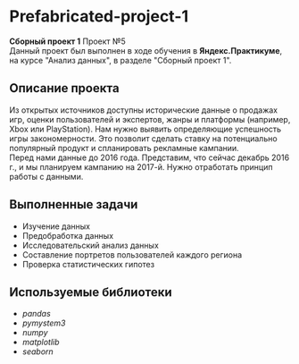 # Prefabricated-project-1
**Сборный проект 1**
Проект №5\
Данный проект был выполнен в ходе обучения в **Яндекс.Практикуме**, на курсе "Анализ данных", в разделе "Сборный проект 1".
## Описание проекта
Из открытых источников доступны исторические данные о продажах игр, оценки пользователей и экспертов, жанры и платформы (например, Xbox или PlayStation). Нам нужно выявить определяющие успешность игры закономерности. Это позволит сделать ставку на потенциально популярный продукт и спланировать рекламные кампании.\
Перед нами данные до 2016 года. Представим, что сейчас декабрь 2016 г., и мы планируем кампанию на 2017-й. Нужно отработать принцип работы с данными.
## Выполненные задачи
- Изучение данных
- Предобработка данных
- Исследовательский анализ данных
- Составление портретов пользователей каждого региона
- Проверка статистических гипотез
## Используемые библиотеки
- *pandas*
- *pymystem3*
- *numpy*
- *matplotlib*
- *seaborn*
